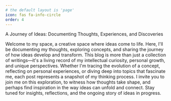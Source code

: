 ```yaml
---
# the default layout is 'page'
icon: fas fa-info-circle
order: 4
---
```


A Journey of Ideas: Documenting Thoughts, Experiences, and Discoveries

Welcome to my space, a creative space where ideas come to life. Here, I'll be documenting my thoughts, exploring concepts, and sharing the journey of how ideas develop and transform. This blog is more than just a collection of writings—it's a living record of my intellectual curiosity, personal growth, and unique perspectives.
Whether I'm tracing the evolution of a concept, reflecting on personal experiences, or diving deep into topics that fascinate me, each post represents a snapshot of my thinking process. I invite you to join me on this exploration, to witness how thoughts take shape, and perhaps find inspiration in the way ideas can unfold and connect.
Stay tuned for insights, reflections, and the ongoing story of ideas in progress.
